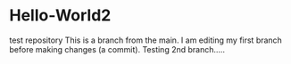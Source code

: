 # Hello-World2
test repository
This is a branch from the main. I am editing my first branch before making changes (a commit).
Testing 2nd branch.....

